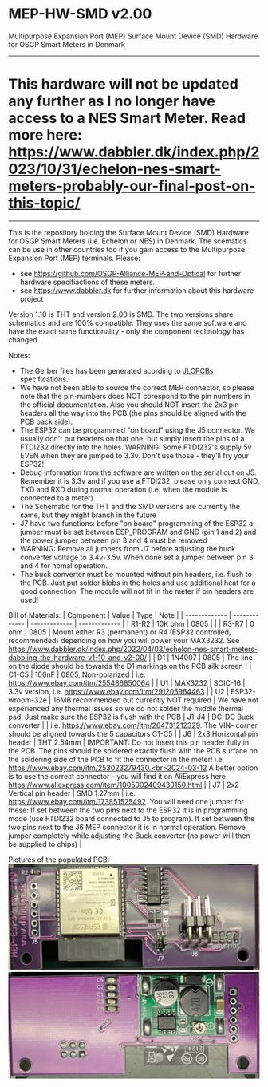 # MEP-HW-SMD v2.00
Multipurpose Expansion Port (MEP) Surface Mount Device (SMD) Hardware for OSGP Smart Meters in Denmark

---
# This hardware will not be updated any further as I no longer have access to a NES Smart Meter. Read more here: https://www.dabbler.dk/index.php/2023/10/31/echelon-nes-smart-meters-probably-our-final-post-on-this-topic/
---

This is the repository holding the Surface Mount Device (SMD) Hardware for OSGP Smart Meters (i.e. Echelon or NES) in Denmark.
The scematics can be use in other countries too if you gain access to the Multipurpose Expansion Port (MEP) terminals.
Please:
- see https://github.com/OSGP-Alliance-MEP-and-Optical for further hardware specifiactions of these meters.
- see https://www.dabbler.dk for further information about this hardware project

Version 1.10 is THT and version 2.00 is SMD. The two versions share schematics and are 100% compatible. They uses the same software and have the exact same functionality - only the component technology has changed.

Notes:
- The Gerber files has been generated acording to [JLCPCBs](https://jlcpcb.com/) specifications.
- We have not been able to source the correct MEP connector, so please note that the pin-numbers does NOT corespond to the pin numbers in the official documentation. Also you should NOT insert the 2x3 pin headers all the way into the PCB (the pins should be aligned with the PCB back side).
- The ESP32 can be programmed "on board" using the J5 connector. We usually don't put headers on that one, but simply insert the pins of a FTDI232 directly into the holes. WARNING: Some FTDI232's supply 5v EVEN when they are jumped to 3.3v. Don't use those - they'll fry your ESP32!
- Debug information from the software are written on the serial out on J5. Remember it is 3.3v and if you use a FTDI232, please only connect GND, TXD and RXD during normal operation (i.e. when the module is connected to a meter)
- The Schematic for the THT and the SMD versions are currently the same, but they might branch in the future
- J7 have two functions: before "on board" programming of the ESP32 a jumper must be set between ESP_PROGRAM and GND (pin 1 and 2) and the power jumper between pin 3 and 4 must be removed
- WARNING: Remove all jumpers from J7 before adjusting the buck converter voltage to 3.4v-3.5v. When done set a jumper between pin 3 and 4 for nomal operation.
- The buck converter must be mounted without pin headers, i.e. flush to the PCB. Just put solder blobs in the holes and use additional heat for a good connection. The module will not fit in the meter if pin headers are used!


Bill of Materials:
| Component | Value | Type | Note |
| ------------- | ------------- | ------------- | ------------- |
| R1-R2 | 10K ohm | 0805 | |
| R3-R7 | 0 ohm | 0805 | Mount either R3 (permanent) or R4 (ESP32 controlled, recommended) depending on how you will power your MAX3232. See https://www.dabbler.dk/index.php/2022/04/03/echelon-nes-smart-meters-dabbling-the-hardware-v1-10-and-v2-00/ |
| D1 | 1N4007 | 0805 | The line on the diode should be towards the D1 markings on the PCB silk screen |
| C1-C5 | 100nF | 0805, Non-polarized | i.e. https://www.ebay.com/itm/255486850064 |
| U1 | MAX3232 | SOIC-16 | 3.3v version, i.e. https://www.ebay.com/itm/291205964463 |
| U2 | ESP32-wroom-32e | 16MB recommended but currently NOT required | We have not experienced any thermal issues so we do not solder the middle thermal pad. Just make sure the ESP32 is flush with the PCB
| J1-J4 | DC-DC Buck converter | | i.e. https://www.ebay.com/itm/264731212329. The VIN- corner should be aligned towards the 5 capacitors C1-C5 |
| J6 | 2x3 Horizontal pin header | THT 2.54mm | IMPORTANT: Do not insert this pin header fully in the PCB. The pins should be soldered exactly flush with the PCB surface on the soldering side of the PCB to fit the connector in the meter! i.e. https://www.ebay.com/itm/253023279430.<br>2024-03-12 A better option is to use the correct connector - you will find it on AliExpress here https://www.aliexpress.com/item/1005002409430150.html |
| J7 | 2x2 Vertical pin header | SMD 1.27mm | i.e. https://www.ebay.com/itm/173851525492. You will need one jumper for these: If set between the two pins next to the ESP32 it is in programming mode (use FTDI232 board connected to J5 to program). If set between the two pins next to the J6 MEP connector it is in normal operation. Remove jumper completely while adjusting the Buck converter (no power will then be supplied to chips) |

Pictures of the populated PCB:
![Populated ESP-MEP Front](https://github.com/DabblerDK/MEP-HW-SMD/blob/main/Images/SMD%20Populated%20ESP-MEP%20Front.jpg)
![Populated ESP-MEP Back](https://github.com/DabblerDK/MEP-HW-SMD/blob/main/Images/SMD%20Populated%20ESP-MEP%20Back.jpg)
